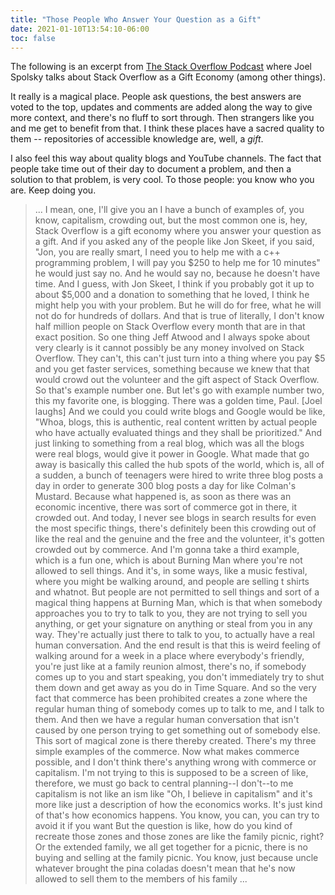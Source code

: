 ```yaml
---
title: "Those People Who Answer Your Question as a Gift"
date: 2021-01-10T13:54:10-06:00
toc: false
---
```


The following is an excerpt from [The Stack Overflow Podcast](https://the-stack-overflow-podcast.simplecast.com/episodes/welcome-to-2021-with-special-guest-joel-spolsky/transcript) where Joel Spolsky talks about Stack Overflow as a Gift Economy (among other things).

It really is a magical place. People ask questions, the best answers are voted to the top, updates and comments are added along the way to give more context, and there's no fluff to sort through. Then strangers like you and me get to benefit from that. I think these places have a sacred quality to them -- repositories of accessible knowledge  are, well, a _gift_.

I also feel this way about quality blogs and YouTube channels. The fact that people take time out of their day to document a problem, and then a solution to that problem, is very cool. To those people: you know who you are. Keep doing you.

> ... I mean, one, I'll give you an I have a bunch of examples of, you know, capitalism, crowding out, but the most common one is, hey, Stack Overflow is a gift economy where you answer your question as a gift. And if you asked any of the people like Jon Skeet, if you said, "Jon, you are really smart, I need you to help me with a c++ programming problem, I will pay you $250 to help me for 10 minutes" he would just say no. And he would say no, because he doesn't have time. And I guess, with Jon Skeet, I think if you probably got it up to about $5,000 and a donation to something that he loved, I think he might help you with your problem. But he will do for free, what he will not do for hundreds of dollars. And that is true of literally, I don't know half million people on Stack Overflow every month that are in that exact position. So one thing Jeff Atwood and I always spoke about very clearly is it cannot possibly be any money involved on Stack Overflow. They can't, this can't just turn into a thing where you pay $5 and you get faster services, something because we knew that that would crowd out the volunteer and the gift aspect of Stack Overflow. So that's example number one. But let's go with example number two, this my favorite one, is blogging. There was a golden time, Paul. [Joel laughs] And we could you could write blogs and Google would be like, "Whoa, blogs, this is authentic, real content written by actual people who have actually evaluated things and they shall be prioritized." And just linking to something from a real blog, which was all the blogs were real blogs, would give it power in Google. What made that go away is basically this called the hub spots of the world, which is, all of a sudden, a bunch of teenagers were hired to write three blog posts a day in order to generate 300 blog posts a day for like Colman's Mustard. Because what happened is, as soon as there was an economic incentive, there was sort of commerce got in there, it crowded out. And today, I never see blogs in search results for even the most specific things, there's definitely been this crowding out of like the real and the genuine and the free and the volunteer, it's gotten crowded out by commerce. And I'm gonna take a third example, which is a fun one, which is about Burning Man where you're not allowed to sell things. And it's, in some ways, like a music festival, where you might be walking around, and people are selling t shirts and whatnot. But people are not permitted to sell things and sort of a magical thing happens at Burning Man, which is that when somebody approaches you to try to talk to you, they are not trying to sell you anything, or get your signature on anything or steal from you in any way. They're actually just there to talk to you, to actually have a real human conversation. And the end result is that this is weird feeling of walking around for a week in a place where everybody's friendly, you're just like at a family reunion almost, there's no, if somebody comes up to you and start speaking, you don't immediately try to shut them down and get away as you do in Time Square. And so the very fact that commerce has been prohibited creates a zone where the regular human thing of somebody comes up to talk to me, and I talk to them. And then we have a regular human conversation that isn't caused by one person trying to get something out of somebody else. This sort of magical zone is there thereby created. There's my three simple examples of the commerce. Now what makes commerce possible, and I don't think there's anything wrong with commerce or capitalism. I'm not trying to this is supposed to be a screen of like, therefore, we must go back to central planning--I don't--to me capitalism is not like an ism like "Oh, I believe in capitalism" and it's more like just a description of how the economics works. It's just kind of that's how economics happens. You know, you can, you can try to avoid it if you want But the question is like, how do you kind of recreate those zones and those zones are like the family picnic, right? Or the extended family, we all get together for a picnic, there is no buying and selling at the family picnic. You know, just because uncle whatever brought the pina coladas doesn't mean that he's now allowed to sell them to the members of his family ...
